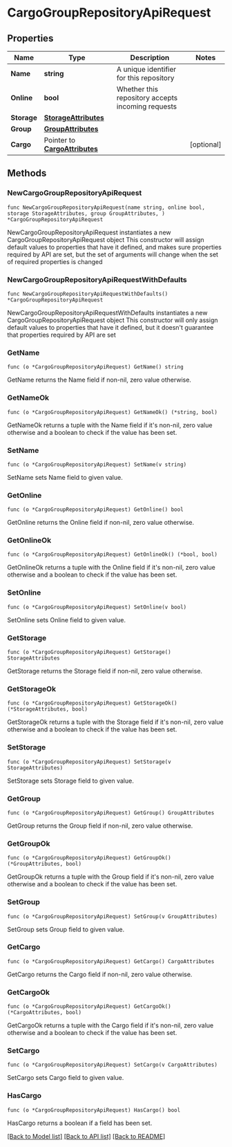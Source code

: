 # CargoGroupRepositoryApiRequest

## Properties

Name | Type | Description | Notes
------------ | ------------- | ------------- | -------------
**Name** | **string** | A unique identifier for this repository | 
**Online** | **bool** | Whether this repository accepts incoming requests | 
**Storage** | [**StorageAttributes**](StorageAttributes.md) |  | 
**Group** | [**GroupAttributes**](GroupAttributes.md) |  | 
**Cargo** | Pointer to [**CargoAttributes**](CargoAttributes.md) |  | [optional] 

## Methods

### NewCargoGroupRepositoryApiRequest

`func NewCargoGroupRepositoryApiRequest(name string, online bool, storage StorageAttributes, group GroupAttributes, ) *CargoGroupRepositoryApiRequest`

NewCargoGroupRepositoryApiRequest instantiates a new CargoGroupRepositoryApiRequest object
This constructor will assign default values to properties that have it defined,
and makes sure properties required by API are set, but the set of arguments
will change when the set of required properties is changed

### NewCargoGroupRepositoryApiRequestWithDefaults

`func NewCargoGroupRepositoryApiRequestWithDefaults() *CargoGroupRepositoryApiRequest`

NewCargoGroupRepositoryApiRequestWithDefaults instantiates a new CargoGroupRepositoryApiRequest object
This constructor will only assign default values to properties that have it defined,
but it doesn't guarantee that properties required by API are set

### GetName

`func (o *CargoGroupRepositoryApiRequest) GetName() string`

GetName returns the Name field if non-nil, zero value otherwise.

### GetNameOk

`func (o *CargoGroupRepositoryApiRequest) GetNameOk() (*string, bool)`

GetNameOk returns a tuple with the Name field if it's non-nil, zero value otherwise
and a boolean to check if the value has been set.

### SetName

`func (o *CargoGroupRepositoryApiRequest) SetName(v string)`

SetName sets Name field to given value.


### GetOnline

`func (o *CargoGroupRepositoryApiRequest) GetOnline() bool`

GetOnline returns the Online field if non-nil, zero value otherwise.

### GetOnlineOk

`func (o *CargoGroupRepositoryApiRequest) GetOnlineOk() (*bool, bool)`

GetOnlineOk returns a tuple with the Online field if it's non-nil, zero value otherwise
and a boolean to check if the value has been set.

### SetOnline

`func (o *CargoGroupRepositoryApiRequest) SetOnline(v bool)`

SetOnline sets Online field to given value.


### GetStorage

`func (o *CargoGroupRepositoryApiRequest) GetStorage() StorageAttributes`

GetStorage returns the Storage field if non-nil, zero value otherwise.

### GetStorageOk

`func (o *CargoGroupRepositoryApiRequest) GetStorageOk() (*StorageAttributes, bool)`

GetStorageOk returns a tuple with the Storage field if it's non-nil, zero value otherwise
and a boolean to check if the value has been set.

### SetStorage

`func (o *CargoGroupRepositoryApiRequest) SetStorage(v StorageAttributes)`

SetStorage sets Storage field to given value.


### GetGroup

`func (o *CargoGroupRepositoryApiRequest) GetGroup() GroupAttributes`

GetGroup returns the Group field if non-nil, zero value otherwise.

### GetGroupOk

`func (o *CargoGroupRepositoryApiRequest) GetGroupOk() (*GroupAttributes, bool)`

GetGroupOk returns a tuple with the Group field if it's non-nil, zero value otherwise
and a boolean to check if the value has been set.

### SetGroup

`func (o *CargoGroupRepositoryApiRequest) SetGroup(v GroupAttributes)`

SetGroup sets Group field to given value.


### GetCargo

`func (o *CargoGroupRepositoryApiRequest) GetCargo() CargoAttributes`

GetCargo returns the Cargo field if non-nil, zero value otherwise.

### GetCargoOk

`func (o *CargoGroupRepositoryApiRequest) GetCargoOk() (*CargoAttributes, bool)`

GetCargoOk returns a tuple with the Cargo field if it's non-nil, zero value otherwise
and a boolean to check if the value has been set.

### SetCargo

`func (o *CargoGroupRepositoryApiRequest) SetCargo(v CargoAttributes)`

SetCargo sets Cargo field to given value.

### HasCargo

`func (o *CargoGroupRepositoryApiRequest) HasCargo() bool`

HasCargo returns a boolean if a field has been set.


[[Back to Model list]](../README.md#documentation-for-models) [[Back to API list]](../README.md#documentation-for-api-endpoints) [[Back to README]](../README.md)


